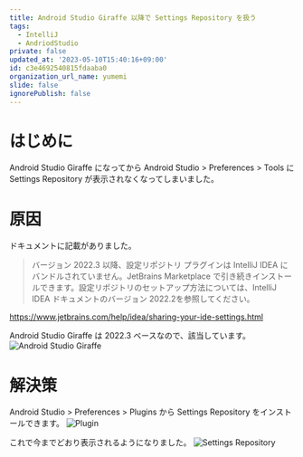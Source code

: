 ```yaml
---
title: Android Studio Giraffe 以降で Settings Repository を扱う
tags:
  - IntelliJ
  - AndriodStudio
private: false
updated_at: '2023-05-10T15:40:16+09:00'
id: c3e4692540815fdaaba0
organization_url_name: yumemi
slide: false
ignorePublish: false
---
```

# はじめに

Android Studio Giraffe になってから Android Studio > Preferences > Tools に Settings Repository が表示されなくなってしまいました。

# 原因

ドキュメントに記載がありました。

> バージョン 2022.3 以降、設定リポジトリ プラグインは IntelliJ IDEA にバンドルされていません。JetBrains Marketplace で引き続きインストールできます。設定リポジトリのセットアップ方法については、IntelliJ IDEA ドキュメントのバージョン 2022.2を参照してください。

https://www.jetbrains.com/help/idea/sharing-your-ide-settings.html

Android Studio Giraffe は 2022.3 ベースなので、該当しています。
![Android Studio Giraffe](https://qiita-image-store.s3.ap-northeast-1.amazonaws.com/0/184644/9e1a350b-7788-061b-33c5-29ec62b0a980.png)


# 解決策

Android Studio > Preferences > Plugins から Settings Repository をインストールできます。
![Plugin](https://qiita-image-store.s3.ap-northeast-1.amazonaws.com/0/184644/b27f726f-8df2-0026-9c1a-b7caa9751fe3.png)

これで今までどおり表示されるようになりました。
![Settings Repository](https://qiita-image-store.s3.ap-northeast-1.amazonaws.com/0/184644/c1fb0a26-5134-f280-d758-8657574d8355.png)
